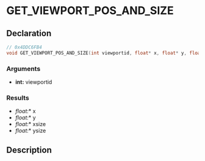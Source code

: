 # GET_VIEWPORT_POS_AND_SIZE

## Declaration
```cpp
// 0x4DDC6FB4
void GET_VIEWPORT_POS_AND_SIZE(int viewportid, float* x, float* y, float* xsize, float* ysize);
```

### Arguments
- **int:** viewportid

### Results
- **float*:** x
- **float*:** y
- **float*:** xsize
- **float*:** ysize

## Description
